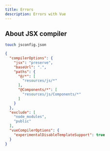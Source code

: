 ```yaml
---
title: Errors
description: Errors with Vue
---
```


## About JSX compiler

```bash
touch jsconfig.json
```

```json [jsconfig.json]
{
  "compilerOptions": {
    "jsx": "preserve",
    "baseUrl": ".",
    "paths": {
      "@/*": [
        "resources/js/*"
      ],
      "@Components/*": [
        "resources/js/Components/*"
      ]
    }
  },
  "exclude": [
    "node_modules",
    "public"
  ],
  "vueCompilerOptions": {
    "experimentalDisableTemplateSupport": true
  }
}
```
